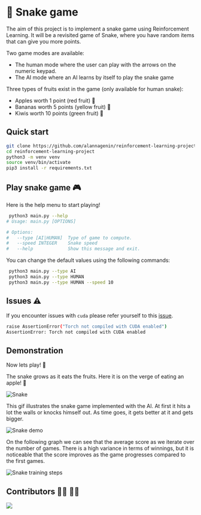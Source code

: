# :snake: Snake game

The aim of this project is to implement a snake game using Reinforcement Learning.
It will be a revisited game of Snake, where you have random items that can give you more points.

Two game modes are available:

- The human mode where the user can play with the arrows on the numeric keypad.
- The AI mode where an AI learns by itself to play the snake game

Three types of fruits exist in the game (only available for human snake):

- Apples worth 1 point (red fruit) :apple:
- Bananas worth 5 points (yellow fruit) :banana:
- Kiwis worth 10 points (green fruit) :kiwi_fruit:

## Quick start

```bash
git clone https://github.com/alannagenin/reinforcement-learning-project
cd reinforcement-learning-project
python3 -m venv venv
source venv/bin/activate
pip3 install -r requirements.txt
```

## Play snake game :video_game:

Here is the help menu to start playing!

```bash
 python3 main.py --help
# Usage: main.py [OPTIONS]

# Options:
#   --type [AI|HUMAN]  Type of game to compute.
#   --speed INTEGER    Snake speed
#   --help             Show this message and exit.
```

You can change the default values using the following commands:

```bash
 python3 main.py --type AI
 python3 main.py --type HUMAN
 python3 main.py --type HUMAN --speed 10
```

## Issues :warning:

If you encounter issues with `cuda` please refer yourself to this [issue](https://github.com/pytorch/pytorch/issues/30664).

```bash
raise AssertionError("Torch not compiled with CUDA enabled")
AssertionError: Torch not compiled with CUDA enabled
```

## Demonstration

Now lets play! :space_invader:

The snake grows as it eats the fruits. Here it is on the verge of eating an apple! :apple: 

![Snake](https://github.com/alannagenin/reinforcement-learning-project/blob/main/demo/snake.png)

This gif illustrates the snake game implemented with the AI. At first it hits a lot the walls or knocks himself out. As time goes, it gets better at it and gets bigger.

![Snake demo](https://github.com/alannagenin/reinforcement-learning-project/blob/main/demo/training.gif)

On the following graph we can see that the average score as we iterate over the number of games. There is a high variance in terms of winnings, but it is noticeable that the score improves as the game progresses compared to the first games.

![Snake training steps](https://github.com/alannagenin/reinforcement-learning-project/blob/main/demo/training_ai_snake.png)

## Contributors :woman_technologist: :man_technologist:

<a href="https://github.com/alannagenin/reinforcement-learning-project/graphs/contributors">
  <img src="https://contrib.rocks/image?repo=alannagenin/reinforcement-learning-project" />
</a>
